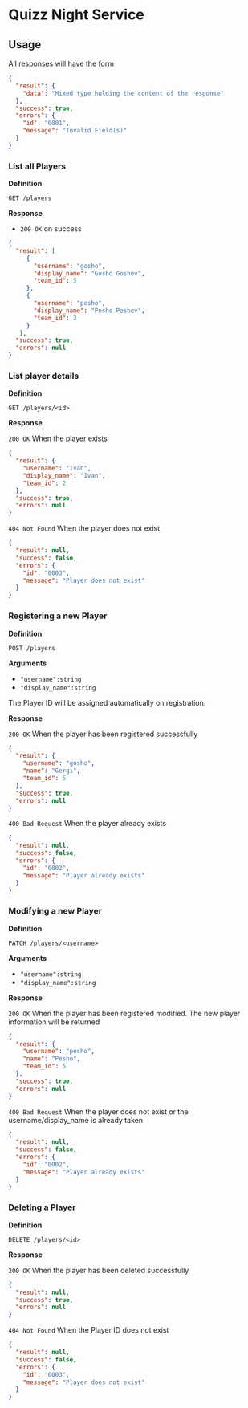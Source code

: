 # Quizz Night Service

## Usage

All responses will have the form
```json
{
  "result": {
    "data": "Mixed type holding the content of the response"
  },
  "success": true,
  "errors": {
  	"id": "0001",
	"message": "Invalid Field(s)"
  }
}
```

### List all Players

**Definition**

`GET /players`

**Response**

- `200 OK` on success

```json
{
  "result": [
     {
       "username": "gosho",
       "display_name": "Gosho Goshev",
       "team_id": 5
     },
     {
       "username": "pesho",
       "display_name": "Pesho Peshev",
       "team_id": 3
     }
   ],
  "success": true,
  "errors": null
}
```

### List player details

**Definition**

`GET /players/<id>`

**Response**

`200 OK` When the player exists

```json
{
  "result": {
    "username": "ivan",
    "display_name": "Ivan",
    "team_id": 2
  },
  "success": true,
  "errors": null
}
```

`404 Not Found` When the player does not exist

```json
{
  "result": null,
  "success": false,
  "errors": {
	"id": "0003",
	"message": "Player does not exist"
  }
}
```

### Registering a new Player

**Definition**

`POST /players`

**Arguments**

- `"username":string` 
- `"display_name":string` 

The Player ID will be assigned automatically on registration. 

**Response**

`200 OK` When the player has been registered successfully

```json
{
  "result": {
    "username": "gosho",
    "name": "Gergi",
    "team_id": 5
  },
  "success": true,
  "errors": null
}
```

`400 Bad Request` When the player already exists

```json
{
  "result": null,
  "success": false,
  "errors": {
	"id": "0002",
	"message": "Player already exists"
  }
}
```

### Modifying a new Player

**Definition**

`PATCH /players/<username>`

**Arguments**

- `"username":string` 
- `"display_name":string` 

**Response**

`200 OK` When the player has been registered modified. The new player information will be returned

```json
{
  "result": {
    "username": "pesho",
    "name": "Pesho",
    "team_id": 5
  },
  "success": true,
  "errors": null
}
```

`400 Bad Request` When the player does not exist or the username/display_name is already taken

```json
{
  "result": null,
  "success": false,
  "errors": {
	"id": "0002",
	"message": "Player already exists"
  }
}
```

### Deleting a Player

**Definition**

`DELETE /players/<id>`

**Response**

`200 OK` When the player has been deleted successfully

```json
{
  "result": null,
  "success": true,
  "errors": null
}
```

`404 Not Found` When the Player ID does not exist
```json
{
  "result": null,
  "success": false,
  "errors": {
	"id": "0003",
	"message": "Player does not exist"
  }
}
```
